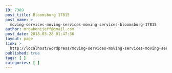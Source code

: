 ```yaml
---
ID: 7389
post_title: Bloomsburg 17815
post_name: >
  moving-services-moving-services-moving-services-bloomsburg-17815
author: mrgabonijeff@gmail.com
post_date: 2018-03-28 01:47:36
layout: page
link: >
  http://localhost/wordpress/moving-services-moving-services-moving-services-bloomsburg-17815/
published: true
tags: [ ]
categories: [ ]
---
```

